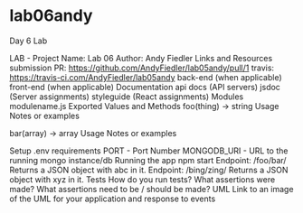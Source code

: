 # lab06andy
Day 6 Lab


LAB -
Project Name: Lab 06
Author: Andy Fiedler
Links and Resources
submission PR: https://github.com/AndyFiedler/lab05andy/pull/1
travis: https://travis-ci.com/AndyFiedler/lab05andy
back-end (when applicable)
front-end (when applicable)
Documentation
api docs (API servers)
jsdoc (Server assignments)
styleguide (React assignments)
Modules
modulename.js
Exported Values and Methods
foo(thing) -> string
Usage Notes or examples

bar(array) -> array
Usage Notes or examples

Setup
.env requirements
PORT - Port Number
MONGODB_URI - URL to the running mongo instance/db
Running the app
npm start
Endpoint: /foo/bar/
Returns a JSON object with abc in it.
Endpoint: /bing/zing/
Returns a JSON object with xyz in it.
Tests
How do you run tests?
What assertions were made?
What assertions need to be / should be made?
UML
Link to an image of the UML for your application and response to events
